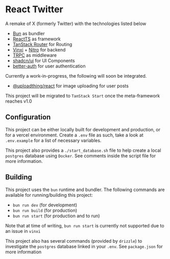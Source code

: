 # React Twitter

A remake of X (formerly Twitter) with the technologies listed below

- [Bun](https://bun.sh) as bundler
- [ReactTS](https://react.dev) as framework
- [TanStack Router](https://tanstack.com/router/latest) for Routing
- [Vinxi](https://vinxi.vercel.app/) + [Nitro](https://nitro.build/) for backend
- [TRPC](https://trpc.io/) as middleware
- [shadcn/ui](https://ui.shadcn.com/) for UI Components
- [better-auth](https://www.better-auth.com/) for user authentication

Currently a work-in-progress, the following will soon be integrated.

- [@uploadthing/react](https://docs.uploadthing.com/api-reference/react) for image uploading for user posts

This project will be migrated to `TanStack Start` once the meta-framework reaches v1.0

## Configuration

This project can be either locally built for development and production, or for a vercel environment.
Create a `.env` file as such, take a look at `.env.example` for a list of necessary variables.

This project also provides a `./start_database.sh` file to help create a local `postgres` database
using `Docker`. See comments inside the script file for more information.

## Building

This project uses the `bun` runtime and bundler. The following commands are available for running/building this project:

- `bun run dev` (for development)
- `bun run build` (for production)
- `bun run start` (for production and to run)

Note that at time of writing, `bun run start` is currently not supported due to an issue in `vinxi`

This project also has several commands (provided by `drizzle`) to investigate the `postgres` database linked in your `.env`. See `package.json` for more information
